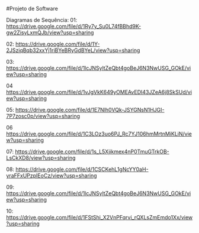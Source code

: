 #Projeto de Software

Diagramas de Sequência:
01: https://drive.google.com/file/d/1Ry7y_Su0L74fBBhd9K-gw2ZisyLxmQJb/view?usp=sharing

02: https://drive.google.com/file/d/1Y-2JSziqBqb32xxYj1riBYeBRyGdBYeL/view?usp=sharing

03: https://drive.google.com/file/d/1lcJNSyltZeQbt4goBeJ6N3NwUSG_GOkE/view?usp=sharing

04 https://drive.google.com/file/d/1vJgVkK649yOMEAvEDI43JZeA6j8SkSUd/view?usp=sharing

05: https://drive.google.com/file/d/1E7Nlh0VQk-JSYGNsN1HJGI-7P7zosc0p/view?usp=sharing

06 https://drive.google.com/file/d/1C3LOz3uo6PJ_Rc7YJ106hmMrtnMiKLiN/view?usp=sharing

07: https://drive.google.com/file/d/1s_L5Xjikmex4nP0TmuGTrkOB-LsCkXD8/view?usp=sharing

08: https://drive.google.com/file/d/1CSCKehL1gNcYY0aH-yraFFxUPzpIEoCz/view?usp=sharing

09: https://drive.google.com/file/d/1lcJNSyltZeQbt4goBeJ6N3NwUSG_GOkE/view?usp=sharing

10: https://drive.google.com/file/d/1FStShi_X2VnPFqrvi_rQXLsZmEmdo1Xx/view?usp=sharing

